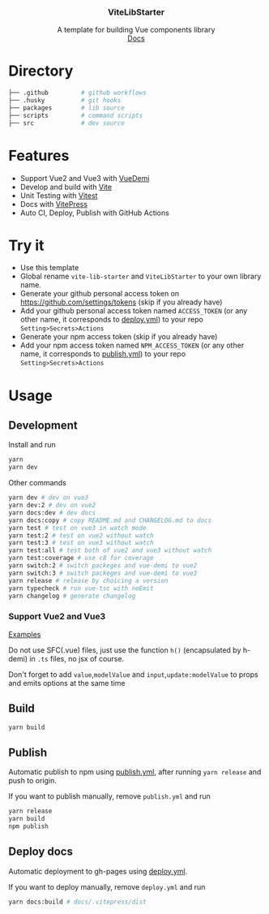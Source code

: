 <div align="center">
<h3>ViteLibStarter</h3>
<span>A template for building Vue components library</span> 
<br>
<a  href="https://soullyoko.github.io/vite-lib-starter/">Docs</a>
</div>

# Directory

```bash
├── .github         # github workflows
├── .husky          # git hooks
├── packages        # lib source
├── scripts         # command scripts
├── src             # dev source
```

# Features

- Support Vue2 and Vue3 with [VueDemi](https://github.com/vueuse/vue-demi)
- Develop and build with [Vite](https://cn.vitejs.dev/)
- Unit Testing with [Vitest](https://cn.vitest.dev/)
- Docs with [VitePress](https://vitejs.cn/vitepress/)
- Auto CI, Deploy, Publish with GitHub Actions

# Try it

- Use this template
- Global rename `vite-lib-starter` and `ViteLibStarter` to your own library name.
- Generate your github personal access token on https://github.com/settings/tokens (skip if you already have)
- Add your github personal access token named `ACCESS_TOKEN` (or any other name, it corresponds to [deploy.yml](.github/workflows/deploy.yml#L21)) to your repo `Setting>Secrets>Actions`
- Generate your npm access token (skip if you already have)
- Add your npm access token named `NPM_ACCESS_TOKEN` (or any other name, it corresponds to [publish.yml](.github/workflows/publish.yml#L21)) to your repo `Setting>Secrets>Actions`

# Usage

## Development

Install and run

```bash
yarn
yarn dev
```

Other commands

```bash
yarn dev # dev on vue3
yarn dev:2 # dev on vue2
yarn docs:dev # dev docs
yarn docs:copy # copy README.md and CHANGELOG.md to docs
yarn test # test on vue3 in watch mode
yarn test:2 # test on vue2 without watch
yarn test:3 # test on vue3 without watch
yarn test:all # test both of vue2 and vue3 without watch
yarn test:coverage # use c8 for coverage
yarn switch:2 # switch packeges and vue-demi to vue2
yarn switch:3 # switch packeges and vue-demi to vue3
yarn release # release by choicing a version
yarn typecheck # run vue-tsc with noEmit
yarn changelog # generate changelog
```

### Support Vue2 and Vue3

[Examples](packages/components)

Do not use SFC(.vue) files, just use the function `h()` (encapsulated by h-demi) in `.ts` files, no jsx of course.

Don't forget to add `value`,`modelValue` and `input`,`update:modelValue` to props and emits options at the same time

## Build

```bash
yarn build
```

## Publish

Automatic publish to npm using [publish.yml](.github/workflows/publish.yml), after running `yarn release` and push to origin.

If you want to publish manually, remove `publish.yml` and run

```bash
yarn release
yarn build
npm publish
```

## Deploy docs

Automatic deployment to gh-pages using [deploy.yml](.github/workflows/deploy.yml).

If you want to deploy manually, remove `deploy.yml` and run

```bash
yarn docs:build # docs/.vitepress/dist
```
